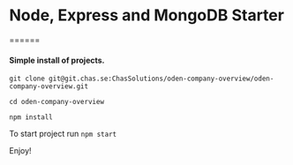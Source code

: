 # Node, Express and MongoDB Starter
======
#### Simple install of projects.

`git clone git@git.chas.se:ChasSolutions/oden-company-overview/oden-company-overview.git`

`cd oden-company-overview`

`npm install`

To start project run 
`npm start`

Enjoy!
